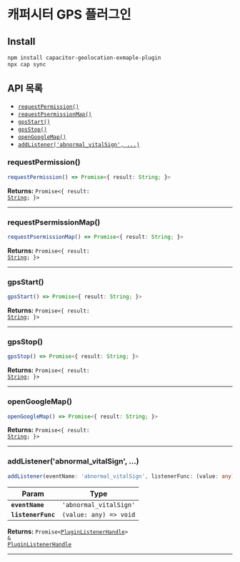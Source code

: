 # 캐퍼시터 GPS 플러그인  

## Install

```bash
npm install capacitor-geolocation-exmaple-plugin
npx cap sync
```

## API 목록

<docgen-index>

* [`requestPermission()`](#requestpermission)
* [`requestPsermissionMap()`](#requestpsermissionmap)
* [`gpsStart()`](#gpsstart)
* [`gpsStop()`](#gpsstop)
* [`openGoogleMap()`](#opengooglemap)
* [`addListener('abnormal_vitalSign', ...)`](#addlistenerabnormal_vitalsign)
</docgen-index>

<docgen-api>
<!--Update the source file JSDoc comments and rerun docgen to update the docs below-->

### requestPermission()

```typescript
requestPermission() => Promise<{ result: String; }>
```

**Returns:** <code>Promise&lt;{ result: <a href="#string">String</a>; }&gt;</code>

--------------------


### requestPsermissionMap()

```typescript
requestPsermissionMap() => Promise<{ result: String; }>
```

**Returns:** <code>Promise&lt;{ result: <a href="#string">String</a>; }&gt;</code>

--------------------


### gpsStart()

```typescript
gpsStart() => Promise<{ result: String; }>
```

**Returns:** <code>Promise&lt;{ result: <a href="#string">String</a>; }&gt;</code>

--------------------


### gpsStop()

```typescript
gpsStop() => Promise<{ result: String; }>
```

**Returns:** <code>Promise&lt;{ result: <a href="#string">String</a>; }&gt;</code>

--------------------


### openGoogleMap()

```typescript
openGoogleMap() => Promise<{ result: String; }>
```

**Returns:** <code>Promise&lt;{ result: <a href="#string">String</a>; }&gt;</code>

--------------------


### addListener('abnormal_vitalSign', ...)

```typescript
addListener(eventName: 'abnormal_vitalSign', listenerFunc: (value: any) => void) => Promise<PluginListenerHandle> & PluginListenerHandle
```

| Param              | Type                                 |
| ------------------ | ------------------------------------ |
| **`eventName`**    | <code>'abnormal_vitalSign'</code>    |
| **`listenerFunc`** | <code>(value: any) =&gt; void</code> |

**Returns:** <code>Promise&lt;<a href="#pluginlistenerhandle">PluginListenerHandle</a>&gt; & <a href="#pluginlistenerhandle">PluginListenerHandle</a></code>

--------------------


</docgen-api>
